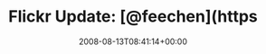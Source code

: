 ---
retweeted: false
source: <a href="http://twitter.com" rel="nofollow">Twitter Web Client</a>
entities:
  hashtags: []
  symbols: []
  user_mentions:
  - name: Jana Hehr
    screen_name: feechen
    indices:
    - '15'
    - '23'
    id_str: '12409952'
    id: '12409952'
  urls: []
display_text_range:
- '0'
- '100'
favorite_count: '0'
id_str: '886115408'
truncated: false
retweet_count: '0'
id: '886115408'
created_at: Wed Aug 13 08:41:14 +0000 2008
favorited: false
full_text: |-
  Flickr Update: [@feechen](https://twitter.com/feechen): bascht posted a photo:

  Wo ich einmal hier bin.:) http://tinyurl.com/5u5ky9
lang: de
tags:
- pesos:twitter
date: '2008-08-13T08:41:14+00:00'
src: https://twitter.com/bascht/status/886115408
original_url: https://twitter.com/bascht/status/886115408
type: twitter_tweet
text: |-
  Flickr Update: [@feechen](https://twitter.com/feechen): bascht posted a photo:

  Wo ich einmal hier bin.:) http://tinyurl.com/5u5ky9
title: 'Flickr Update: [@feechen](https'

---
